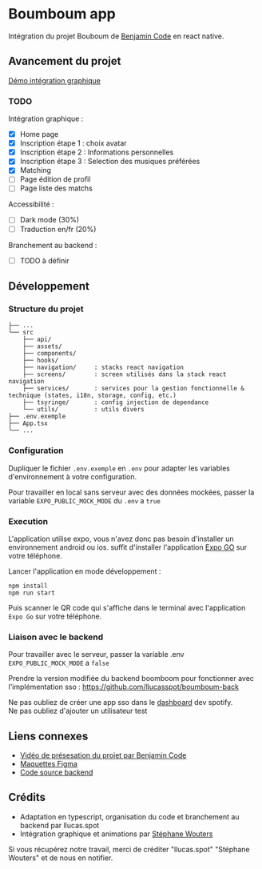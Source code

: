 # Boumboum app

Intégration du projet Bouboum de [Benjamin Code](https://www.youtube.com/watch?v=JDl3P7wZw50) en react native.

## Avancement du projet

[Démo intégration graphique](https://www.youtube.com/watch?v=QbPcjVUnF00&ab_channel=St%C3%A9phaneWouters)

### TODO

Intégration graphique :
- [x] Home page
- [x] Inscription étape 1 : choix avatar
- [x] Inscription étape 2 : Informations personnelles
- [x] Inscription étape 3 : Selection des musiques préférées
- [x] Matching
- [ ] Page édition de profil
- [ ] Page liste des matchs

Accessibilité :
- [ ] Dark mode (30%)
- [ ] Traduction en/fr (20%)

Branchement au backend :
- [ ] TODO à définir

## Développement

### Structure du projet

```
├── ...
└── src
    ├── api/
    ├── assets/
    ├── components/
    ├── hooks/
    ├── navigation/     : stacks react navigation
    ├── screens/        : screen utilisés dans la stack react navigation
    ├── services/       : services pour la gestion fonctionnelle & technique (states, i18n, storage, config, etc.)
    ├── tsyringe/       : config injection de dependance
    └── utils/          : utils divers
├── .env.exemple
├── App.tsx
└── ...
```

### Configuration

Dupliquer le fichier `.env.exemple` en `.env` pour adapter les variables d'environnement à votre configuration.

Pour travailler en local sans serveur avec des données mockées, passer la variable `EXPO_PUBLIC_MOCK_MODE` du `.env` a `true`

### Execution  

L'application utilise expo, vous n'avez donc pas besoin d'installer un environnement android ou ios.
suffit d'installer l'application [Expo GO](https://expo.dev/client) sur votre téléphone.

Lancer l'application en mode développement :
```
npm install
npm run start
```

Puis scanner le QR code qui s'affiche dans le terminal avec l'application `Expo Go` sur votre téléphone.

### Liaison avec le backend

Pour travailler avec le serveur, passer la variable .env `EXPO_PUBLIC_MOCK_MODE` a `false`

Prendre la version modifiée du backend boomboom pour fonctionner avec l'implémentation sso :
https://github.com/llucasspot/boumboum-back



Ne pas oubliez de créer une app sso dans le [dashboard](https://developer.spotify.com/dashboard) dev spotify.  
Ne pas oubliez d'ajouter un utilisateur test


## Liens connexes

- [Vidéo de présesation du projet par  Benjamin Code](https://www.youtube.com/watch?v=JDl3P7wZw50&list=PL8x4xEF7H2YPU7ZFIACGiZmOEHY49IZ9E&ab_channel=BenjaminCode)
- [Maquettes Figma](https://www.figma.com/community/file/1316792772224536230/boumboum)
- [Code source backend](https://github.com/Benjamin-Code-YouTube/boumboum-back)

## Crédits

- Adaptation en typescript, organisation du code et branchement au backend par llucas.spot
- Intégration graphique et animations par [Stéphane Wouters](https://github.com/Doelia/boumboum-app)

Si vous récupérez notre travail, merci de créditer "llucas.spot" "Stéphane Wouters" et de nous en notifier.
